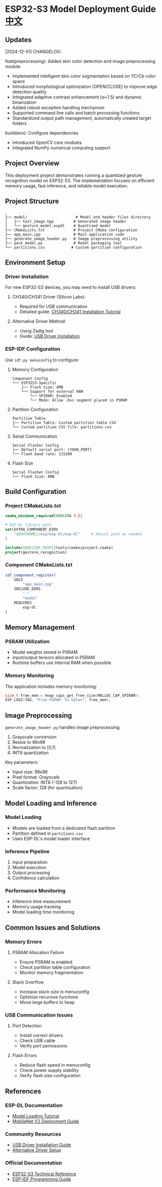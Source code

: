 # ESP32-S3 Model Deployment Guide [中文](./DEPLOYMENT_cn.md)

## Updates

[2024-12-01] CHANGELOG:

feat(preprocessing): Added skin color detection and image preprocessing module
- Implemented intelligent skin color segmentation based on YCrCb color space
- Introduced morphological optimization (OPEN/CLOSE) to improve edge detection quality
- Integrated adaptive contrast enhancement (α=1.5) and dynamic binarization
- Added robust exception handling mechanism
- Supported command line calls and batch processing functions
- Standardized output path management, automatically created target folders

build(env): Configure dependencies
- Introduced OpenCV core modules
- Integrated NumPy numerical computing support

## Project Overview

This deployment project demonstrates running a quantized gesture recognition model on ESP32-S3. The implementation focuses on efficient memory usage, fast inference, and reliable model execution.

## Project Structure

```
.
├── model/                      # Model and header files directory
│   ├── test_image.hpp         # Generated image header
│   └── gesture_model.espdl    # Quantized model
├── CMakeLists.txt             # Project CMake configuration
├── app_main.cpp               # Main application code
├── generate_image_header.py   # Image preprocessing utility
├── pack_model.py              # Model packaging tool
└── partitions.csv            # Custom partition configuration
```

## Environment Setup

### Driver Installation
For new ESP32-S3 devices, you may need to install USB drivers:

1. CH340/CH341 Driver (Silicon Labs):
   - Required for USB communication
   - Detailed guide: [CH340/CH341 Installation Tutorial](https://blog.csdn.net/qq_52102933/article/details/126839474)

2. Alternative Driver Method:
   - Using Zadig tool
   - Guide: [USB Driver Installation](https://blog.csdn.net/k1e2n3n4y5/article/details/132684803)

### ESP-IDF Configuration 
Use `idf.py menuconfig` to configure:

1. Memory Configuration
   ```
   Component Config
   └── ESP32S3-Specific
       ├── Flash Size: 8MB
       └── Support for external RAM
           └── SPIRAM: Enabled
           └── Mode: Allow .bss segment placed in PSRAM
   ```

2. Partition Configuration
   ```
   Partition Table
   ├── Partition Table: Custom partition table CSV
   └── Custom partition CSV file: partitions.csv
   ```

3. Serial Communication
   ```
   Serial Flasher Config
   ├── Default serial port: [YOUR_PORT]
   └── Flash baud rate: 115200
   ```

4. Flash Size
   ```
   Serial Flasher Config
   └── Flash Size: 8MB
   ```

## Build Configuration

### Project CMakeLists.txt
```cmake
cmake_minimum_required(VERSION 3.5)

# ESP-DL library path
set(EXTRA_COMPONENT_DIRS 
    "$ENV{HOME}/esp/esp-dl/esp-dl"     # Adjust path as needed
)

include($ENV{IDF_PATH}/tools/cmake/project.cmake)
project(gesture_recognition)
```

### Component CMakeLists.txt
```cmake
idf_component_register(
    SRCS 
        "app_main.cpp"
    INCLUDE_DIRS 
        "."
        "model"
    REQUIRES 
        esp-dl
)
```

## Memory Management

### PSRAM Utilization
- Model weights stored in PSRAM
- Input/output tensors allocated in PSRAM
- Runtime buffers use internal RAM when possible

### Memory Monitoring
The application includes memory monitoring:
```cpp
size_t free_mem = heap_caps_get_free_size(MALLOC_CAP_SPIRAM);
ESP_LOGI(TAG, "Free PSRAM: %u bytes", free_mem);
```

## Image Preprocessing

`generate_image_header.py` handles image preprocessing:
1. Grayscale conversion
2. Resize to 96x96
3. Normalization to [0,1]
4. INT8 quantization

Key parameters:
- Input size: 96x96
- Pixel format: Grayscale
- Quantization: INT8 (-128 to 127)
- Scale factor: 128 (for quantization)

## Model Loading and Inference

### Model Loading
- Models are loaded from a dedicated flash partition
- Partition defined in `partitions.csv`
- Uses ESP-DL's model loader interface

### Inference Pipeline
1. Input preparation
2. Model execution
3. Output processing
4. Confidence calculation

### Performance Monitoring
- Inference time measurement
- Memory usage tracking
- Model loading time monitoring

## Common Issues and Solutions

### Memory Errors
1. PSRAM Allocation Failure
   - Ensure PSRAM is enabled
   - Check partition table configuration
   - Monitor memory fragmentation

2. Stack Overflow
   - Increase stack size in menuconfig
   - Optimize recursive functions
   - Move large buffers to heap

### USB Communication Issues
1. Port Detection
   - Install correct drivers
   - Check USB cable
   - Verify port permissions

2. Flash Errors
   - Reduce flash speed in menuconfig
   - Check power supply stability
   - Verify flash size configuration

## References

### ESP-DL Documentation
- [Model Loading Tutorial](https://github.com/espressif/esp-dl/blob/master/tutorial/how_to_load_model_cn.md)
- [MobileNet V2 Deployment Guide](https://github.com/espressif/esp-dl/blob/master/tutorial/how_to_deploy_mobilenet_v2_cn.md)

### Community Resources
- [USB Driver Installation Guide](https://blog.csdn.net/qq_52102933/article/details/126839474)
- [Alternative Driver Setup](https://blog.csdn.net/k1e2n3n4y5/article/details/132684803)

### Official Documentation
- [ESP32-S3 Technical Reference](https://www.espressif.com/sites/default/files/documentation/esp32-s3_technical_reference_manual_en.pdf)
- [ESP-IDF Programming Guide](https://docs.espressif.com/projects/esp-idf/en/latest/esp32s3/)